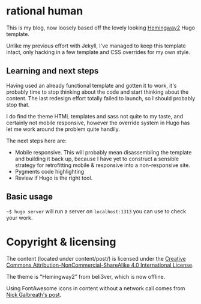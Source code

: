 # rational human

This is my blog, now loosely based off the lovely looking [Hemingway2](http://themes.gohugo.io/hemingway2/) Hugo template.

Unlike my previous effort with Jekyll, I've managed to keep this template intact, only hacking in a few template and CSS overrides for my own style.

## Learning and next steps

Having used an already functional template and gotten it to work, it's probably time to stop thinking about the code and start thinking about the content. The last redesign effort totally failed to launch, so I should probably stop that.

I do find the theme HTML templates and sass not quite to my taste, and certainly not mobile responsive, however the override system in Hugo has let me work around the problem quite handily.

The next steps here are:

 * Mobile responsive. This will probably mean disassembling the template and building it back up, because I have yet to construct a sensible strategy for retrofitting mobile & responsive into a non-responsive site.
 * Pygments code highlighting
 * Review if Hugo is the right tool.

## Basic usage

`~$ hugo server` will run a server on `localhost:1313` you can use to check your work.

# Copyright & licensing
The content (located under content/post/) is licensed under the [Creative Commons Attribution-NonCommercial-ShareAlike 4.0 International License](http://creativecommons.org/licenses/by-nc-sa/4.0/).

The theme is "Hemingway2" from beli3ver, which is now offline.

Using FontAwesome icons in content without a network call comes from [Nick Galbreath's post](https://www.client9.com/using-font-awesome-icons-in-hugo/).
